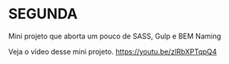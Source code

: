 # SEGUNDA
Mini projeto que aborta um pouco de SASS, Gulp e BEM Naming

Veja o vídeo desse mini projeto. 
https://youtu.be/zlRbXPTqpQ4
